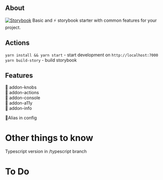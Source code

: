 ## About

[![Storybook](https://cdn.jsdelivr.net/gh/storybookjs/brand@master/badge/badge-storybook.svg)](https://toastyboost.github.io/react-collapser)
Basic and ⚡ storybook starter with common features for your project.

## Actions

`yarn install && yarn start` - start development on `http://localhost:7000`
`yarn build-story` - build storybook

## Features

🔹 addon-knobs  
🔀 addon-actions  
🔹 addon-console  
🔸 addon-a11y  
📄 addon-info

🔸Alias in config

# Other things to know

Typescript version in /typescript branch

# To Do
